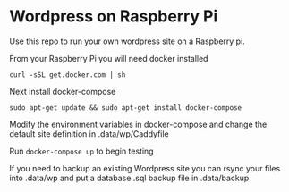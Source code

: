 Wordpress on Raspberry Pi
===========

Use this repo to run your own wordpress site on a Raspberry pi.

From your Raspberry Pi you will need docker installed

```
curl -sSL get.docker.com | sh
```
Next install docker-compose

```
sudo apt-get update && sudo apt-get install docker-compose
```
Modify the environment variables in docker-compose and change the default site definition in .data/wp/Caddyfile

Run `docker-compose up` to begin testing

If you need to backup an existing Wordpress site you can rsync your files into .data/wp and put a database .sql backup file in .data/backup
